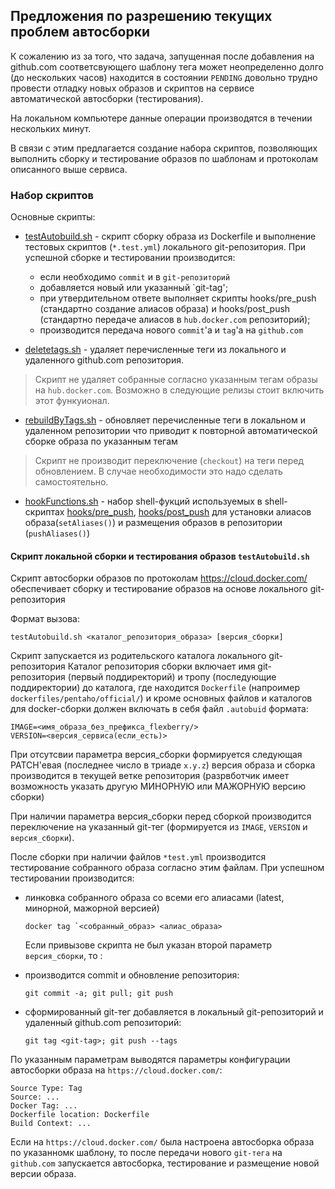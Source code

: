 ## Предложения по разрешению текущих проблем автосборки

К сожалению из за того, что задача, запущенная после добавления на github.com соответсвующего шаблону тега 
может неопределенно долго (до нескольких часов) находится в состоянии `PENDING` довольно трудно провести отладку новых образов и скриптов на сервисе автоматической автосборки (тестирования).

На локальном компьютере данные операции производятся в течении нескольких минут.

В связи с этим предлагается создание набора скриптов, позволяющих выполнить сборку и тестирование образов по шаблонам и протоколам 
описанного выше сервиса.

### Набор скриптов

Основные скрипты:

- [testAutobuild.sh](testAutobuild.sh) - скрипт сборку образа из Dockerfile и выполнение тестовых скриптов (`*.test.yml`) локального git-репозитория.
  При успешной сборке и тестировании производится:
  * если необходимо `commit` и  в `git-репозиторий` 
  * добавляется новый или указанный `git-tag';
  * при утвердительном ответе выполняет скрипты hooks/pre_push (стандартно создание алиасов образа) и hooks/post_push (стандартно передаче алиасов в `hub.docker.com` репозиторий);
  * производится передача нового `commit`'а и `tag`'а на `github.com` 

- [deletetags.sh](deletetags.sh) - удаляет перечисленные теги из локального и удаленного github.com репозитория.
>Скрипт не удаляет собранные согласно указанным тегам образы на `hub.docker.com`. Возможно  в следующие релизы стоит включить этот функуионал.

- [rebuildByTags.sh](rebuildByTags.sh) - обновляет перечисленные теги в локальном и удаленном репозитории что приводит к повторной автоматической сборке образа по указанным тегам 
>Скрипт не производит переключение (`checkout`) на теги перед обновлением. В случае необходимости это надо сделать самостоятельно. 

- [hookFunctions.sh](hookFunctions.sh) - набор shell-фукций используемых в shell-скриптах [hooks/pre_push](alt.p8-nginx/hooks/pre_push), [hooks/post_push](/alt.p8-nginx/hooks/post_push) для установки алиасов образа(`setAliases()`) и размещения образов в репозитории (`pushAliases()`)

#### Скрипт локальной сборки и тестирования образов `testAutobuild.sh`

Скрипт автосборки образов по протоколам https://cloud.docker.com/
обеспечивает сборку и тестирование образов на основе локального  git-репозитория

Формат вызова:
```
testAutobuild.sh <каталог_репозитория_образа> [версия_сборки]
```

Скрипт запускается из родительского каталога локального git-репозитория
Каталог репозитория сборки включает имя git-репозитория (первый поддиректорий) и тропу (последующие поддиректории) до каталога, где находится `Dockerfile` (напроимер `dockerfiles/pentaho/official/`)
и кроме основных файлов и каталогов для docker-сборки должен включать в себя файл `.autobuid` формата:
```
IMAGE=<имя_образа_без_префикса_flexberry/>
VERSION=<версия_сервиса(если_есть)>
```
 
При отсутсвии параметра версия_сборки формируется следующая PATCH'евая (последнее число в триаде `x.y.z`) версия образа
и сборка производится в текущей ветке репозитория (разрвботчик имеет возможность указать другую МИНОРНУЮ или МАЖОРНУЮ версию сборки)

При наличии параметра версия_сборки перед сборкой производится переключение на указанный git-тег
(формируется из `IMAGE`, `VERSION` и  `версия_сборки`).

После сборки при наличии файлов `*test.yml` производится тестирование собранного образа согласно этим файлам.
При успешном тестировании производится:

- линковка собранного образа со всеми его алиасами (latest, минорной, мажорной версией)
  ```
  docker tag `<собранный_образ> <алиас_образа>
  ```
  
  Если привызове скрипта не был указан второй параметр `версия_сборки`, то :
  
- производится commit и обновление репозитория:
  ```
  git commit -a; git pull; git push
  ```
- сформированный git-тег добавляется в локальный git-репозиторий и удаленный github.com репозиторий:
  ```
  git tag <git-tag>; git push --tags
  ```
 По указанным параметрам выводятся параметры конфигурации автосборки образа на `https://cloud.docker.com/`:
```
Source Type: Tag 
Source: ...
Docker Tag: ...
Dockerfile location: Dockerfile
Build Context: ...
```
  
Если на `https://cloud.docker.com/` была настроена автосборка образа по указанномк шаблону,
то после передачи нового `git-тега` на `github.com` запускается автосборка, тестирование и размещение новой версии образа. 

